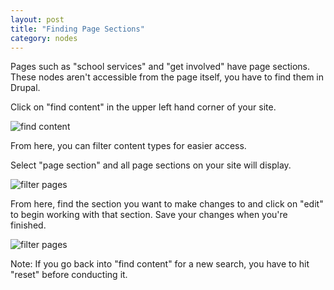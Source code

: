 ```yaml
---
layout: post
title: "Finding Page Sections"
category: nodes
---
```


Pages such as "school services" and "get involved" have page sections. These nodes aren't accessible from the page itself, you have to find them in Drupal. 

Click on "find content" in the upper left hand corner of your site. 

![find content](/schoolsites-help/images/staff/find-content.png)

From here, you can filter content types for easier access.

Select "page section" and all page sections on your site will display. 

![filter pages](/schoolsites-help/images/pages/page-filter.png)

From here, find the section you want to make changes to and click on "edit" to begin working with that section. Save your changes when you're finished. 

![filter pages](/schoolsites-help/images/pages/edit-section.png)

Note: If you go back into "find content" for a new search, you have to hit "reset" before conducting it. 